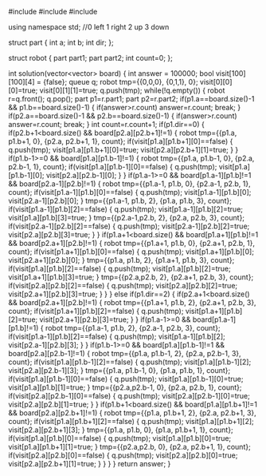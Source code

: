 #include <string>
#include <vector>
#include <queue>

using namespace std;
//0 left 1 right 2 up 3 down

struct part {
    int a; int b; int dir;
};

struct robot {
    part part1; part part2;
    int count=0;
};

int solution(vector<vector<int>> board) {
    int answer = 100000;
    bool visit[100][100][4] = {false};
    queue<robot> q; 
    robot tmp={{0,0,0}, {0,1,1}, 0};
    visit[0][0][0]=true; visit[0][1][1]=true;
    q.push(tmp);
    while(!q.empty()) {
        robot r=q.front(); q.pop();
        part p1=r.part1; part p2=r.part2;
        if(p1.a==board.size()-1 && p1.b==board.size()-1) {
            if(answer>r.count) answer=r.count;
            break;
        }
        if(p2.a==board.size()-1 && p2.b==board.size()-1) {
            if(answer>r.count) answer=r.count;
            break;
        }
        int count=r.count+1;
        if(p1.dir==0) {
            if(p2.b+1<board.size() && board[p2.a][p2.b+1]!=1) {
                robot tmp={{p1.a, p1.b+1, 0}, {p2.a, p2.b+1, 1}, count};
                if(visit[p1.a][p1.b+1][0]==false) {
                    q.push(tmp);
                    visit[p1.a][p1.b+1][0]=true;
                    visit[p2.a][p2.b+1][1]=true;                }
            }
            if(p1.b-1>=0 && board[p1.a][p1.b-1]!=1) {
                robot tmp={{p1.a, p1.b-1, 0}, {p2.a, p2.b-1, 1}, count};
                if(visit[p1.a][p1.b-1][0]==false) {
                    q.push(tmp);
                    visit[p1.a][p1.b-1][0];
                    visit[p2.a][p2.b-1][0];
                }
            }
            if(p1.a-1>=0 && board[p1.a-1][p1.b]!=1 && board[p2.a-1][p2.b]!=1) {
                robot tmp={{p1.a-1, p1.b, 0}, {p2.a-1, p2.b, 1}, count};
                if(visit[p1.a-1][p1.b][0]==false) {
                    q.push(tmp);
                    visit[p1.a-1][p1.b][0];
                    visit[p2.a-1][p2.b][0];
                }
                tmp={{p1.a-1, p1.b, 2}, {p1.a, p1.b, 3}, count};
                if(visit[p1.a-1][p1.b][2]==false) {
                    q.push(tmp);
                    visit[p1.a-1][p1.b][2]=true;
                    visit[p1.a][p1.b][3]=true;
                }
                tmp={{p2.a-1,p2.b, 2}, {p2.a, p2.b, 3}, count};
                if(visit[p2.a-1][p2.b][2]==false) {
                    q.push(tmp);
                    visit[p2.a-1][p2.b][2]=true;
                    visit[p2.a][p2.b][3]=true;
                }
            }
            if(p1.a+1<board.size() && board[p1.a+1][p1.b]!=1 && board[p2.a+1][p2.b]!=1) {
                robot tmp={{p1.a+1, p1.b, 0}, {p2.a+1, p2.b, 1}, count};
                if(visit[p1.a+1][p1.b][0]==false) {
                    q.push(tmp);
                    visit[p1.a+1][p1.b][0];
                    visit[p2.a+1][p2.b][0];
                }
                tmp={{p1.a, p1.b, 2}, {p1.a+1, p1.b, 3}, count};
                if(visit[p1.a][p1.b][2]==false) {
                    q.push(tmp);
                    visit[p1.a][p1.b][2]=true;
                    visit[p1.a+1][p1.b][3]=true;
                }
                tmp={{p2.a,p2.b, 2}, {p2.a+1, p2.b, 3}, count};
                if(visit[p2.a][p2.b][2]==false) {
                    q.push(tmp);
                    visit[p2.a][p2.b][2]=true;
                    visit[p2.a+1][p2.b][3]=true;
                }
            }
        }
        else if(p1.dir==2) {
            if(p2.a+1<board.size() && board[p2.a+1][p2.b]!=1) {
                robot tmp={{p1.a+1, p1.b, 2}, {p2.a+1, p2.b, 3}, count};
                if(visit[p1.a+1][p1.b][2]==false) {
                    q.push(tmp);
                    visit[p1.a+1][p1.b][2]=true;
                    visit[p2.a+1][p2.b][3]=true;                }
            }
            if(p1.a-1>=0 && board[p1.a-1][p1.b]!=1) {
                robot tmp={{p1.a-1, p1.b, 2}, {p2.a-1, p2.b, 3}, count};
                if(visit[p1.a-1][p1.b][2]==false) {
                    q.push(tmp);
                    visit[p1.a-1][p1.b][2];
                    visit[p2.a-1][p2.b][3];
                }
            }
            if(p1.b-1>=0 && board[p1.a][p1.b-1]!=1 && board[p2.a][p2.b-1]!=1) {
                robot tmp={{p1.a, p1.b-1, 2}, {p2.a, p2.b-1, 3}, count};
                if(visit[p1.a][p1.b-1][2]==false) {
                    q.push(tmp);
                    visit[p1.a][p1.b-1][2];
                    visit[p2.a][p2.b-1][3];
                }
                tmp={{p1.a, p1.b-1, 0}, {p1.a, p1.b, 1}, count};
                if(visit[p1.a][p1.b-1][0]==false) {
                    q.push(tmp);
                    visit[p1.a][p1.b-1][0]=true;
                    visit[p1.a][p1.b][1]=true;
                }
                tmp={{p2.a,p2.b-1, 0}, {p2.a, p2.b, 1}, count};
                if(visit[p2.a][p2.b-1][0]==false) {
                    q.push(tmp);
                    visit[p2.a][p2.b-1][0]=true;
                    visit[p2.a][p2.b][1]=true;
                }
            }
            if(p1.b+1<board.size() && board[p1.a][p1.b+1]!=1 && board[p2.a][p2.b+1]!=1) {
                robot tmp={{p1.a, p1.b+1, 2}, {p2.a, p2.b+1, 3}, count};
                if(visit[p1.a][p1.b+1][2]==false) {
                    q.push(tmp);
                    visit[p1.a][p1.b+1][2];
                    visit[p2.a][p2.b+1][3];
                }
                tmp={{p1.a, p1.b, 0}, {p1.a, p1.b+1, 1}, count};
                if(visit[p1.a][p1.b][0]==false) {
                    q.push(tmp);
                    visit[p1.a][p1.b][0]=true;
                    visit[p1.a][p1.b+1][1]=true;
                }
                tmp={{p2.a,p2.b, 0}, {p2.a, p2.b+1, 1}, count};
                if(visit[p2.a][p2.b][0]==false) {
                    q.push(tmp);
                    visit[p2.a][p2.b][0]=true;
                    visit[p2.a][p2.b+1][1]=true;
                }
            }
        }
    }
    return answer;
}